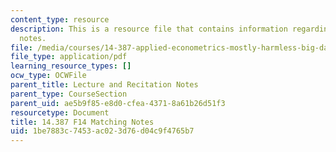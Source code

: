 ```yaml
---
content_type: resource
description: This is a resource file that contains information regarding matching
  notes.
file: /media/courses/14-387-applied-econometrics-mostly-harmless-big-data-fall-2014/1be7883c7453ac023d76d04c9f4765b7_MIT14_387F14_Matching.pdf
file_type: application/pdf
learning_resource_types: []
ocw_type: OCWFile
parent_title: Lecture and Recitation Notes
parent_type: CourseSection
parent_uid: ae5b9f85-e8d0-cfea-4371-8a61b26d51f3
resourcetype: Document
title: 14.387 F14 Matching Notes
uid: 1be7883c-7453-ac02-3d76-d04c9f4765b7
---
```

